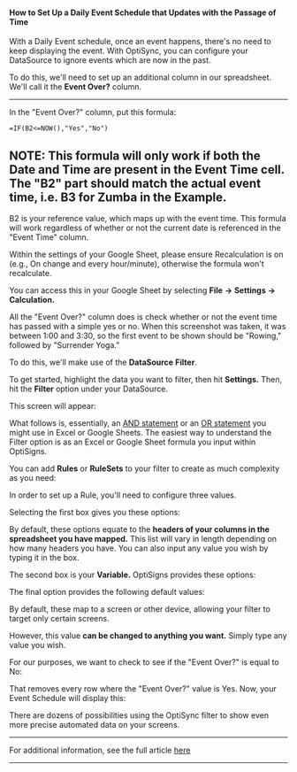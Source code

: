 #### How to Set Up a Daily Event Schedule that Updates with the Passage of Time

With a Daily Event schedule, once an event happens, there's no need to keep displaying the event. With OptiSync, you can configure your DataSource to ignore events which are now in the past.

To do this, we'll need to set up an additional column in our spreadsheet. We'll call it the **Event Over?** column.

****

In the "Event Over?" column, put this formula:
    
    
    =IF(B2<=NOW(),"Yes","No")

**NOTE:** This formula will only work if both the Date and Time are present in the Event Time cell. The "B2" part should match the actual event time, i.e. B3 for Zumba in the Example.  
---  
B2 is your reference value, which maps up with the event time. This formula will work regardless of whether or not the current date is referenced in the "Event Time" column.

Within the settings of your Google Sheet, please ensure Recalculation is on (e.g., On change and every hour/minute), otherwise the formula won't recalculate.



You can access this in your Google Sheet by selecting **File** **→** **Settings** **→** **Calculation.**

All the "Event Over?" column does is check whether or not the event time has passed with a simple yes or no. When this screenshot was taken, it was between 1:00 and 3:30, so the first event to be shown should be "Rowing," followed by "Surrender Yoga."

To do this, we'll make use of the **DataSource** **Filter**.

To get started, highlight the data you want to filter, then hit **Settings.** Then, hit the **Filter** option under your DataSource.



This screen will appear:



What follows is, essentially, an [AND statement](https://support.microsoft.com/en-us/office/and-function-5f19b2e8-e1df-4408-897a-ce285a19e9d9) or an [OR statement](https://support.microsoft.com/en-us/office/and-function-5f19b2e8-e1df-4408-897a-ce285a19e9d9) you might use in Excel or Google Sheets. The easiest way to understand the Filter option is as an Excel or Google Sheet formula you input within OptiSigns.

You can add **Rules** or **RuleSets** to your filter to create as much complexity as you need:



In order to set up a Rule, you'll need to configure three values.

Selecting the first box gives you these options:



By default, these options equate to the **headers of your columns in the spreadsheet you have mapped.** This list will vary in length depending on how many headers you have. You can also input any value you wish by typing it in the box.

The second box is your **Variable.** OptiSigns provides these options:



The final option provides the following default values:



By default, these map to a screen or other device, allowing your filter to target only certain screens.

However, this value **can be changed to anything you want.** Simply type any value you wish.

For our purposes, we want to check to see if the "Event Over?" is equal to No:



That removes every row where the "Event Over?" value is Yes. Now, your Event Schedule will display this:



There are dozens of possibilities using the OptiSync filter to show even more precise automated data on your screens.

* * *

For additional information, see the full article [here](https://support.optisigns.com/hc/en-us/articles/33468569218067)

---
